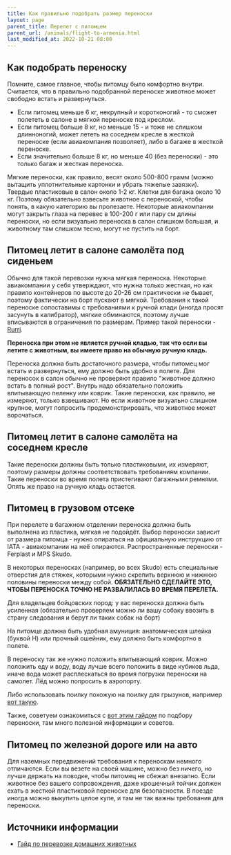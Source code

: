 ```yaml
---
title: Как правильно подобрать размер переноски
layout: page
parent_title: Перелет с питомцем
parent_url: /animals/flight-to-armenia.html
last_modified_at: 2022-10-21 08:00
---
```


## Как подобрать переноску

Помните, самое главное, чтобы питомцу было комфортно внутри. Считается, что в правильно подобранной
переноске животное может свободно встать и развернуться.

- Если питомец меньше 6 кг, некрупный и коротконогий - то сможет полететь в салоне в мягкой переноске под креслом.
- Если питомец больше 8 кг, но меньше 15 - и тоже не слишком длинноногий, может лететь на соседнем кресле в жесткой
переноске (если авиакомпания позволяет), либо в багаже в жесткой переноске.
- Если значительно больше 8 кг, но меньше 40 (без переноски) - это только багаж и жесткая переноска.

Мягкие переноски, как правило, весят около 500-800 грамм (можно вытащить уплотнительные картонки и убрать тяжелые завязки).
Твердые пластиковые в салон около 1-2 кг. Клетки для багажа около 10 кг. Поэтому обязательно взвесьте животное с переноской,
чтобы понять, в какую категорию вы пролезаете. Некоторые авиакомпании могут закрыть глаза на перевес в 100-200 г или пару
см длины переноски, но если визуально переноска в салон слишком большая, и животному там слишком тесно, могут не пустить на борт.

## Питомец летит в салоне самолёта под сиденьем

Обычно для такой перевозки нужна мягкая переноска. Некоторые авиакомпании у себя утверждают, что нужна только жесткая,
но как правило контейнеров по высоте до 20-26 см практически не бывает, поэтому фактически на борт пускают в мягкой.
Требования к такой переноске сопоставимы с требованиями к ручной клади (иногда просят засунуть в калибратор), мягкие
обминаются, поэтому лучше вписываются в ограничения по размерам. Пример такой переноски -
[Rurri](https://4lapy.ru/catalog/sobaki/sumki-perenoski-sobaki/sumki-sumki-perenosk/?section_id=256&Brand=rurri&sort=popular).

**Переноска при этом не является ручной кладью, так что если вы летите с животным, вы имеете право на обычную ручную кладь.**

Переноска должна быть достаточного размера, чтобы питомец мог встать и развернуться, ему должно быть удобно в полете.
Для переносок в салон обычно не проверяют правило "животное должно встать в полный рост". Внутрь надо обязательно
положить впитывающую пеленку или коврик. Такие переноски, как правило, не измеряют, только взвешивают. Но если животное
визуально слишком крупное, могут попросить продемонстрировать, что животное может ворочаться.

## Питомец летит в салоне самолёта на соседнем кресле

Такие переноски должны быть только пластиковыми, их измеряют, поэтому размеры должны соответствовать требованиям компании.
Такие переноски во время полета пристегивают багажными ремнями. Опять же право на ручную кладь остается.

## Питомец в грузовом отсеке

При перелете в багажном отделении переноска должна быть выполнена из пластика, мягкая не подойдёт. Выбор переноски
зависит от размера питомца - нужно опираться на официальную инструкцию от IATA - авиакомпании на неё опираются.
Распространенные переноски - Ferplast и MPS Skudo.

В некоторых переносках (например, во всех Skudo) есть специальные отверстия для стяжек, которыми нужно скрепить верхнюю
и нижнюю половины переноски между собой. **ОБЯЗАТЕЛЬНО СДЕЛАЙТЕ ЭТО, ЧТОБЫ ПЕРЕНОСКА ТОЧНО НЕ РАЗВАЛИЛАСЬ ВО ВРЕМЯ ПЕРЕЛЕТА.**

Для владельцев бойцовских пород: у вас переноска должна быть усиленная (обязательно проверяем можно ли вашу собаку
ввозить в страну следования и берут ли таких собак на борт)

На питомце должна быть удобная амуниция: анатомическая шлейка (буквой Н) или прочный ошейник, ему должно быть комфортно
в полете.

В переноску так же нужно положить впитывающий коврик. Можно положить еду и воду, воду лучше всего положить в виде
кубиков льда, иначе вода может расплескаться во время погрузки переноски на самолет. Лёд можно попросить в аэропорту.

Либо использовать поилку похожую на поилку для грызунов, например [вот такую](https://www.ferplast.com/products/drinky-dog).

Также, советуем ознакомиться с [вот этим гайдом](/files/animals-cage-guide.pdf) по подбору переноски, там много полезной
информации и советов.

## Питомец по железной дороге или на авто

Для наземных передвижений требования к переноскам немного отличаются. Если вы везете на своей машине, можно без ничего,
но лучше держать на поводке, чтобы питомец не сбежал внезапно. Если животное без вашего сопровождения, даже крошечный
тойчик должен ехать в жесткой пластиковой переноске для безопасности. В поезде иногда можно выкупить целое купе,
и там не так важны требования для переноски.

## Источники информации

- [Гайд по перевозке домашних животных](https://app.simplenote.com/p/8m020X)
